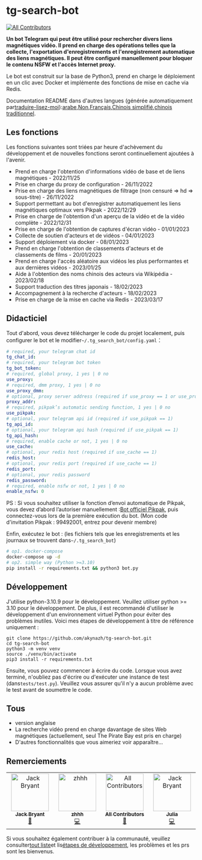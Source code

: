 # tg-search-bot

<!-- ALL-CONTRIBUTORS-BADGE:START - Do not remove or modify this section -->

[![All Contributors](https://img.shields.io/badge/all_contributors-4-orange.svg?style=flat-square)](#contributors-)

<!-- ALL-CONTRIBUTORS-BADGE:END -->

**Un bot Telegram qui peut être utilisé pour rechercher divers liens magnétiques vidéo. Il prend en charge des opérations telles que la collecte, l'exportation d'enregistrements et l'enregistrement automatique des liens magnétiques. Il peut être configuré manuellement pour bloquer le contenu NSFW et l'accès Internet proxy.**

Le bot est construit sur la base de Python3, prend en charge le déploiement en un clic avec Docker et implémente des fonctions de mise en cache via Redis.

Documentation README dans d'autres langues (générée automatiquement par[traduire-lisez-moi](https://github.com/dephraiim/translate-readme)):[arabe](./README.ar.md),[Non](./README.hi.md),[Français](./README.fr.md),[Chinois simplifié](./README.zh-CN.md),[chinois traditionnel](./README.zh-TW.md).

## Les fonctions

Les fonctions suivantes sont triées par heure d'achèvement du développement et de nouvelles fonctions seront continuellement ajoutées à l'avenir.

-   Prend en charge l'obtention d'informations vidéo de base et de liens magnétiques - 2022/11/25
-   Prise en charge du proxy de configuration - 26/11/2022
-   Prise en charge des liens magnétiques de filtrage (non censuré => hd => sous-titre) - 26/11/2022
-   Support permettant au bot d'enregistrer automatiquement les liens magnétiques optimaux vers Pikpak - 2022/12/29
-   Prise en charge de l'obtention d'un aperçu de la vidéo et de la vidéo complète - 2022/12/31
-   Prise en charge de l'obtention de captures d'écran vidéo - 01/01/2023
-   Collecte de soutien d'acteurs et de vidéos - 04/01/2023
-   Support déploiement via docker - 08/01/2023
-   Prend en charge l'obtention de classements d'acteurs et de classements de films - 20/01/2023
-   Prend en charge l'accès aléatoire aux vidéos les plus performantes et aux dernières vidéos - 2023/01/25
-   Aide à l'obtention des noms chinois des acteurs via Wikipédia - 2023/02/18
-   Support traduction des titres japonais - 18/02/2023
-   Accompagnement à la recherche d'acteurs - 18/02/2023
-   Prise en charge de la mise en cache via Redis - 2023/03/17

## Didacticiel

Tout d'abord, vous devez télécharger le code du projet localement, puis configurer le bot et le modifier`~/.tg_search_bot/config.yaml`：

```yaml
# required, your telegram chat id
tg_chat_id:
# required, your telegram bot token
tg_bot_token:
# required, global proxy, 1 yes | 0 no
use_proxy:
# required, dmm proxy, 1 yes | 0 no
use_proxy_dmm:
# optional, proxy server address (required if use_proxy == 1 or use_proxy_dmm == 1)
proxy_addr:
# required, pikpak’s automatic sending function, 1 yes | 0 no
use_pikpak:
# optional, your telegram api id (required if use_pikpak == 1)
tg_api_id:
# optional, your telegram api hash (required if use_pikpak == 1)
tg_api_hash:
# required, enable cache or not, 1 yes | 0 no
use_cache:
# optional, your redis host (required if use_cache == 1)
redis_host:
# optional, your redis port (required if use_cache == 1)
redis_port:
# optional, your redis password
redis_password:
# required, enable nsfw or not, 1 yes | 0 no
enable_nsfw: 0
```

PS : Si vous souhaitez utiliser la fonction d’envoi automatique de Pikpak, vous devez d’abord l’autoriser manuellement :[Bot officiel Pikpak](https://t.me/PikPak6_Bot), puis connectez-vous lors de la première exécution du bot. (Mon code d'invitation Pikpak : 99492001, entrez pour devenir membre)

Enfin, exécutez le bot : (les fichiers tels que les enregistrements et les journaux se trouvent dans`~/.tg_search_bot`)

```sh
# op1. docker-compose
docker-compose up -d
# op2. simple way (Python >=3.10)
pip install -r requirements.txt && python3 bot.py
```

## Développement

J'utilise python-3.10.9 pour le développement. Veuillez utiliser python >= 3.10 pour le développement. De plus, il est recommandé d'utiliser le développement d'un environnement virtuel Python pour éviter des problèmes inutiles. Voici mes étapes de développement à titre de référence uniquement :

```shell
git clone https://github.com/akynazh/tg-search-bot.git
cd tg-search-bot
python3 -m venv venv
source ./venv/bin/activate
pip3 install -r requirements.txt
```

Ensuite, vous pouvez commencer à écrire du code. Lorsque vous avez terminé, n'oubliez pas d'écrire ou d'exécuter une instance de test (dans`tests/test.py`). Veuillez vous assurer qu'il n'y a aucun problème avec le test avant de soumettre le code.

## Tous

-   version anglaise
-   La recherche vidéo prend en charge davantage de sites Web magnétiques (actuellement, seul The Pirate Bay est pris en charge)
-   D'autres fonctionnalités que vous aimeriez voir apparaître...

## Remerciements

<!-- ALL-CONTRIBUTORS-LIST:START - Do not remove or modify this section -->

<!-- prettier-ignore-start -->

<!-- markdownlint-disable -->

<table>
  <tbody>
    <tr>
      <td align="center" valign="top" width="14.28%"><a href="https://akynazh.site"><img src="https://avatars.githubusercontent.com/u/78672905?v=4?s=100" width="100px;" alt="Jack Bryant"/><br /><sub><b>Jack Bryant</b></sub></a><br /><a href="#maintenance-akynazh" title="Maintenance">🚧</a></td>
      <td align="center" valign="top" width="14.28%"><a href="https://github.com/z-hhh"><img src="https://avatars.githubusercontent.com/u/8455958?v=4?s=100" width="100px;" alt="zhhh"/><br /><sub><b>zhhh</b></sub></a><br /><a href="https://github.com/akynazh/tg-search-bot/commits?author=z-hhh" title="Code">💻</a></td>
      <td align="center" valign="top" width="14.28%"><a href="https://allcontributors.org"><img src="https://avatars.githubusercontent.com/u/46410174?v=4?s=100" width="100px;" alt="All Contributors"/><br /><sub><b>All Contributors</b></sub></a><br /><a href="https://github.com/akynazh/tg-search-bot/commits?author=all-contributors" title="Documentation">📖</a></td>
      <td align="center" valign="top" width="14.28%"><a href="https://github.com/JackBryant286"><img src="https://avatars.githubusercontent.com/u/113345781?v=4?s=100" width="100px;" alt="Jack Bryant"/><br /><sub><b>Julia</b></sub></a><br /><a href="https://github.com/akynazh/tg-search-bot/commits?author=JackBryant286" title="Code">💻</a></td>
    </tr>
  </tbody>
</table>

<!-- markdownlint-restore -->

<!-- prettier-ignore-end -->

<!-- ALL-CONTRIBUTORS-LIST:END -->

Si vous souhaitez également contribuer à la communauté, veuillez consulter[tout liste](https://github.com/akynazh/tg-search-bot#TODO)et lis[étapes de développement](https://github.com/akynazh/tg-search-bot#Development), les problèmes et les prs sont les bienvenus.
